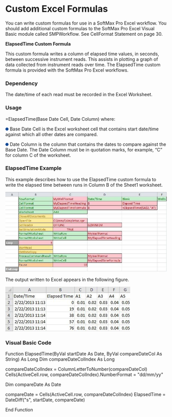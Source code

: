 # Custom Excel Formulas

You can write custom formulas for use in a SoftMax Pro Excel workflow. You should add additional custom formulas to the SoftMax Pro Excel Visual Basic module called SMPWorkflow. See CellFormat Statement on page 30.

**ElapsedTime Custom Formula**

This custom formula writes a column of elapsed time values, in seconds, between successive instrument reads. This assists in plotting a graph of data collected from instrument reads over time. The ElapsedTime custom formula is provided with the SoftMax Pro Excel workflows.

### Dependency

The date/time of each read must be recorded in the Excel Worksheet.

### Usage

\=ElapsedTime(Base Date Cell, Date Column) where:

![](<../../../../../.gitbook/assets/0 (8) (1).png>) Base Date Cell is the Excel worksheet cell that contains start date/time against which all other dates are compared.

![](<../../../../../.gitbook/assets/1 (11) (1).png>) Date Column is the column that contains the dates to compare against the Base Date. The Date Column must be in quotation marks, for example, “C” for column C of the worksheet.

### ElapsedTime Example

This example describes how to use the ElapsedTime custom formula to write the elapsed time between runs in Column B of the Sheet1 worksheet.

![](<../../../../../.gitbook/assets/2 (4).jpeg>)

The output written to Excel appears in the following figure.

![](<../../../../../.gitbook/assets/3 (1).jpeg>)

### Visual Basic Code

Function ElapsedTime(ByVal startDate As Date, ByVal compareDateCol As String) As Long Dim compareDateColIndex As Long

compareDateColIndex = ColumnLetterToNumber(compareDateCol) Cells(ActiveCell.row, compareDateColIndex).NumberFormat = "dd/mm/yy"

Dim compareDate As Date

compareDate = Cells(ActiveCell.row, compareDateColIndex) ElapsedTime = DateDiff("s", startDate, compareDate)

End Function
